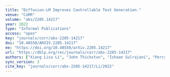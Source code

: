 ```yaml
---
title: "Diffusion-LM Improves Controllable Text Generation."
venue: "CoRR"
volume: "abs/2205.14217"
year: 2022
type: "Informal Publications"
access: "open"
key: "journals/corr/abs-2205-14217"
doi: "10.48550/ARXIV.2205.14217"
ee: "https://doi.org/10.48550/arXiv.2205.14217"
url: "https://dblp.org/rec/journals/corr/abs-2205-14217"
authors: ["Xiang Lisa Li", "John Thickstun", "Ishaan Gulrajani", "Percy Liang", "Tatsunori B. Hashimoto"]
sync_version: 3
cite_key: "journals/corr/abs-2205-14217/Li/2022"
---
```

